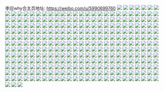 李应why合主页地址: https://weibo.com/u/5990699760 
![](https://wx4.sinaimg.cn/mw2000/006xqmFGgy1h9jud17h6pj30u01rcdnu.jpg) 
![](https://wx4.sinaimg.cn/mw2000/006xqmFGgy1h9jud215t7j30u01rctgn.jpg) 
![](https://wx4.sinaimg.cn/mw2000/006xqmFGgy1h9jud0g2tij30u01rcthc.jpg) 
![](https://wx4.sinaimg.cn/mw2000/006xqmFGgy1h9jugwnbv9j313y0u0n3k.jpg) 
![](https://wx4.sinaimg.cn/mw2000/006xqmFGgy1h9jud78d7jj31410u07fj.jpg) 
![](https://wx4.sinaimg.cn/mw2000/006xqmFGgy1h9jugvbcwaj313z0u0qad.jpg) 
![](https://wx4.sinaimg.cn/mw2000/006xqmFGgy1h9jui0h0ofj30u01rcdmk.jpg) 
![](https://wx4.sinaimg.cn/mw2000/006xqmFGgy1h9jud2sqq4j30u01rc0zo.jpg) 
![](https://wx4.sinaimg.cn/mw2000/006xqmFGgy1h9jugyhdavj30u01rcgsc.jpg) 
![](https://wx4.sinaimg.cn/mw2000/006xqmFGgy1h9ghemsot9j30u0140gs0.jpg) 
![](https://wx4.sinaimg.cn/mw2000/006xqmFGgy1h8ctu5qmd5j30u00tyh15.jpg) 
![](https://wx4.sinaimg.cn/mw2000/006xqmFGgy1h8cts3zvjtj31is11lwkj.jpg) 
![](https://wx4.sinaimg.cn/mw2000/006xqmFGgy1h7qrgpcn98j31s02dc1ky.jpg) 
![](https://wx4.sinaimg.cn/mw2000/006xqmFGgy1h7ffqc97h3j30u01huk0u.jpg) 
![](https://wx4.sinaimg.cn/mw2000/006xqmFGgy1h7ffqd6vudj30u01hnajh.jpg) 
![](https://wx4.sinaimg.cn/mw2000/006xqmFGgy1h7ffqe3h49j30u01h8wff.jpg) 
![](https://wx4.sinaimg.cn/mw2000/006xqmFGgy1h7ffqeysquj30u01hn116.jpg) 
![](https://wx4.sinaimg.cn/mw2000/006xqmFGgy1h77a8pv0rsj31s12dchdt.jpg) 
![](https://wx4.sinaimg.cn/mw2000/006xqmFGgy1h6xj4kj9onj32o03k0kjm.jpg) 
![](https://wx4.sinaimg.cn/mw2000/006xqmFGgy1h6xj6k72gvj32382saqv5.jpg) 
![](https://wx4.sinaimg.cn/mw2000/006xqmFGgy1h6mjagsxlyj30u0140jtt.jpg) 
![](https://wx4.sinaimg.cn/mw2000/006xqmFGgy1h6gplkew48j30kw0fo75t.jpg) 
![](https://wx4.sinaimg.cn/mw2000/006xqmFGgy1h6gpli394aj31400u0426.jpg) 
![](https://wx4.sinaimg.cn/mw2000/006xqmFGgy1h6gpljcppsj30u0141tab.jpg) 
![](https://wx4.sinaimg.cn/mw2000/006xqmFGgy1h6gpj9ofedj31400u0gqz.jpg) 
![](https://wx4.sinaimg.cn/mw2000/006xqmFGgy1h6gpjadq48j31400u0n5k.jpg) 
![](https://wx4.sinaimg.cn/mw2000/006xqmFGgy1h6gplisfwzj31400u00v9.jpg) 
![](https://wx4.sinaimg.cn/mw2000/006xqmFGgy1h2gem8l4l9j31400u0q6h.jpg) 
![](https://wx4.sinaimg.cn/mw2000/006xqmFGly1h0s152c1k4j30kq0kq77t.jpg) 
![](https://wx4.sinaimg.cn/mw2000/006xqmFGly1h0s151qve0j30kq0kqwhw.jpg) 
![](https://wx4.sinaimg.cn/mw2000/006xqmFGgy1h0r9gr85lhj327f2xwx6q.jpg) 
![](https://wx4.sinaimg.cn/mw2000/006xqmFGgy1h0r9g0aps1j329f30ku0y.jpg) 
![](https://wx4.sinaimg.cn/mw2000/006xqmFGgy1h0r9gx758pj328s2zqnpe.jpg) 
![](https://wx4.sinaimg.cn/mw2000/006xqmFGgy1h02eyki7rhj30sg47okjl.jpg) 
![](https://wx4.sinaimg.cn/mw2000/006xqmFGgy1h02eygd1yrj30sg1k9ws3.jpg) 
![](https://wx4.sinaimg.cn/mw2000/006xqmFGgy1h02eym4uh9j30sg1mt7hq.jpg) 
![](https://wx4.sinaimg.cn/mw2000/006xqmFGly1gzovv7o4taj30qo0wegs3.jpg) 
![](https://wx4.sinaimg.cn/mw2000/006xqmFGly1gzovv8c3ehj30ma0sgwi3.jpg) 
![](https://wx4.sinaimg.cn/mw2000/006xqmFGly1gzovv90wqjj30oo0tgq6y.jpg) 
![](https://wx4.sinaimg.cn/mw2000/006xqmFGly1gzovv9olsej30kw0mmtap.jpg) 
![](https://wx4.sinaimg.cn/mw2000/006xqmFGly1gzovva1b66j30qo0q2409.jpg) 
![](https://wx4.sinaimg.cn/mw2000/006xqmFGgy1gzd6rivsaxj31401hcn7g.jpg) 
![](https://wx4.sinaimg.cn/mw2000/006xqmFGgy1gzd6rh4zmcj31401hcn91.jpg) 
![](https://wx4.sinaimg.cn/mw2000/006xqmFGgy1gzd6rk5oy4j31401hctlb.jpg) 
![](https://wx4.sinaimg.cn/mw2000/006xqmFGgy1gykbq3a5d6j31mc25se82.jpg) 
![](https://wx4.sinaimg.cn/mw2000/006xqmFGgy1gykbq17i1tj31mc1mcb2a.jpg) 
![](https://wx4.sinaimg.cn/mw2000/006xqmFGgy1gykbsek0twj30mp0ip40b.jpg) 
![](https://wx4.sinaimg.cn/mw2000/006xqmFGgy1gyfvufd0wzj31400u0azu.jpg) 
![](https://wx4.sinaimg.cn/mw2000/006xqmFGgy1gyfvu04qsjj31400u0e1c.jpg) 
![](https://wx4.sinaimg.cn/mw2000/006xqmFGgy1gyfvunphspj31400u0h7y.jpg) 
![](https://wx4.sinaimg.cn/mw2000/006xqmFGgy1gyfvw2myfoj30k00qowkq.jpg) 
![](https://wx4.sinaimg.cn/mw2000/006xqmFGgy1gyfw0897d4j30mg0p1tkt.jpg) 
![](https://wx4.sinaimg.cn/mw2000/006xqmFGgy1gyfvy0hbduj31400u0amr.jpg) 
![](https://wx4.sinaimg.cn/mw2000/006xqmFGgy1gtiyh89md5j308s08ymxf.jpg) 
![](https://wx4.sinaimg.cn/mw2000/006xqmFGgy1gtiyh7w8f2j30ig0fmgm6.jpg) 
![](https://wx4.sinaimg.cn/mw2000/006xqmFGgy1gthw8r24lkj30tb1kh78s.jpg) 
![](https://wx4.sinaimg.cn/mw2000/006xqmFGgy1gthw7i5dkuj30n0176gow.jpg) 
![](https://wx4.sinaimg.cn/mw2000/006xqmFGgy1gthw7pkck6j30r00ha7cx.jpg) 
![](https://wx4.sinaimg.cn/mw2000/006xqmFGgy1gtgo462cc6j30jk0i9aby.jpg) 
![](https://wx4.sinaimg.cn/mw2000/006xqmFGly1gsogj9pn4mj31400u0jsv.jpg) 
![](https://wx4.sinaimg.cn/mw2000/006xqmFGly1gsogjhqdjuj32o03k0hdv.jpg) 
![](https://wx4.sinaimg.cn/mw2000/006xqmFGly1gsogjbnrfej33k02o0kjm.jpg) 
![](https://wx4.sinaimg.cn/mw2000/006xqmFGly1gsogjf8tw3j32o02o0x6q.jpg) 
![](https://wx4.sinaimg.cn/mw2000/006xqmFGly1gsogjde1jkj33k02o0e82.jpg) 
![](https://wx4.sinaimg.cn/mw2000/006xqmFGly1gsogjfm5c9j30m80m8myc.jpg) 
![](https://wx4.sinaimg.cn/mw2000/006xqmFGgy1gskeh74yl4j30u00u0tlj.jpg) 
![](https://wx4.sinaimg.cn/mw2000/006xqmFGgy1gskeha1mloj31mc1mckjl.jpg) 
![](https://wx4.sinaimg.cn/mw2000/006xqmFGgy1gskehbc360j30u00u0k9p.jpg) 
![](https://wx4.sinaimg.cn/mw2000/006xqmFGgy1gskehg80ybj33k02o0e84.jpg) 
![](https://wx4.sinaimg.cn/mw2000/006xqmFGgy1gskehhh7bxj30u00u0wxk.jpg) 
![](https://wx4.sinaimg.cn/mw2000/006xqmFGgy1gskei16amrj32o02o0x6q.jpg) 
![](https://wx4.sinaimg.cn/mw2000/006xqmFGgy1grl7b7ollvj31mc1mce83.jpg) 
![](https://wx4.sinaimg.cn/mw2000/006xqmFGgy1grl7b9g1sqj31mc1mce83.jpg) 
![](https://wx4.sinaimg.cn/mw2000/006xqmFGgy1grl7bbb7wgj325s1mckjn.jpg) 
![](https://wx4.sinaimg.cn/mw2000/006xqmFGgy1grl7bd9jjnj31mc1mcb2a.jpg) 
![](https://wx4.sinaimg.cn/mw2000/006xqmFGgy1grl7bfbc9bj31mc25s7wi.jpg) 
![](https://wx4.sinaimg.cn/mw2000/006xqmFGgy1grl7bipyoxj31mc25s4qr.jpg) 
![](https://wx4.sinaimg.cn/mw2000/006xqmFGgy1griq1l8jgsj306o06o745.jpg) 
![](https://wx4.sinaimg.cn/mw2000/006xqmFGgy1griq1lmcv5j306o06oglh.jpg) 
![](https://wx4.sinaimg.cn/mw2000/006xqmFGgy1griq1lynxdj306o06oa9z.jpg) 
![](https://wx4.sinaimg.cn/mw2000/006xqmFGgy1gripx30f84j30n30mbqbh.jpg) 
![](https://wx4.sinaimg.cn/mw2000/006xqmFGgy1griq1mddwdj30gi0hw758.jpg) 
![](https://wx4.sinaimg.cn/mw2000/006xqmFGgy1griq3pav75j60w50u077x02.jpg) 
![](https://wx4.sinaimg.cn/mw2000/006xqmFGgy1griq3pqd8fj318g18g0ys.jpg) 
![](https://wx4.sinaimg.cn/mw2000/006xqmFGgy1griq3q7royj318g18gwk2.jpg) 
![](https://wx4.sinaimg.cn/mw2000/006xqmFGgy1griq3qkft0j30k00ksdil.jpg) 
![](https://wx4.sinaimg.cn/mw2000/006xqmFGgy1gpwa56gf7tj30ub11ttth.jpg) 
![](https://wx4.sinaimg.cn/mw2000/006xqmFGgy1gpwa51ltpqj31kw11v7wh.jpg) 
![](https://wx4.sinaimg.cn/mw2000/006xqmFGgy1gpwa59ukwbj311v1kwb29.jpg) 
![](https://wx4.sinaimg.cn/mw2000/006xqmFGgy1gpwa5yotkcj323q21unpf.jpg) 
![](https://wx4.sinaimg.cn/mw2000/006xqmFGgy1gpwa5t4htqj31kw11vkjl.jpg) 
![](https://wx4.sinaimg.cn/mw2000/006xqmFGgy1gpwa5onuvij31kw11vnpd.jpg) 
![](https://wx4.sinaimg.cn/mw2000/006xqmFGgy1gpwa8dwm1cj32sw47k7wk.jpg) 
![](https://wx4.sinaimg.cn/mw2000/006xqmFGgy1gpwa5hi8fyj339x26iqv5.jpg) 
![](https://wx4.sinaimg.cn/mw2000/006xqmFGgy1gpwa8ncfjnj32sw47kkjq.jpg) 
![](https://wx4.sinaimg.cn/mw2000/006xqmFGgy1gpbhlhjo6wj31mc1mc1kx.jpg) 
![](https://wx4.sinaimg.cn/mw2000/006xqmFGgy1gpbhllivljj31mc25sx6r.jpg) 
![](https://wx4.sinaimg.cn/mw2000/006xqmFGgy1gpbhlqshagj31jk2bcqv7.jpg) 
![](https://wx4.sinaimg.cn/mw2000/006xqmFGgy1gpbhlucsmdj31mc25se83.jpg) 
![](https://wx4.sinaimg.cn/mw2000/006xqmFGgy1gpbhly2drdj31mc25shdv.jpg) 
![](https://wx4.sinaimg.cn/mw2000/006xqmFGgy1gpbhm1rwljj31mc1mcx6q.jpg) 
![](https://wx4.sinaimg.cn/mw2000/006xqmFGgy1gpbhm5jra6j31mc25se83.jpg) 
![](https://wx4.sinaimg.cn/mw2000/006xqmFGgy1gpbhm94e9aj31mc1mc7wj.jpg) 
![](https://wx4.sinaimg.cn/mw2000/006xqmFGgy1gpbhmkpro0j31b21b2npd.jpg) 
![](https://wx4.sinaimg.cn/mw2000/006xqmFGgy1gpaf0dqcr0j31mc1mckjm.jpg) 
![](https://wx4.sinaimg.cn/mw2000/006xqmFGgy1gpaf0i4waaj31mc25s1kz.jpg) 
![](https://wx4.sinaimg.cn/mw2000/006xqmFGgy1gpaf0lwdwgj31mc1mcx6q.jpg) 
![](https://wx4.sinaimg.cn/mw2000/006xqmFGly1go9v105zazj32o03k0x6q.jpg) 
![](https://wx4.sinaimg.cn/mw2000/006xqmFGly1go9v11hgybj32o03k0qv6.jpg) 
![](https://wx4.sinaimg.cn/mw2000/006xqmFGly1go9v12uszwj32o03k01kz.jpg) 
![](https://wx4.sinaimg.cn/mw2000/006xqmFGly1gnx9c58g1oj33k02o07wn.jpg) 
![](https://wx4.sinaimg.cn/mw2000/006xqmFGly1gnx9c7le9qj33k02o0x6t.jpg) 
![](https://wx4.sinaimg.cn/mw2000/006xqmFGly1gnx9c9avlkj33k02o01kz.jpg) 
![](https://wx4.sinaimg.cn/mw2000/006xqmFGly1gnwoiy1x8cj33k02o07wk.jpg) 
![](https://wx4.sinaimg.cn/mw2000/006xqmFGly1gnwoizyb64j32o03k0b2b.jpg) 
![](https://wx4.sinaimg.cn/mw2000/006xqmFGly1gnwojfu7n0j33k02o0hdv.jpg) 
![](https://wx4.sinaimg.cn/mw2000/006xqmFGly1gnsxahq2y8j31ot1wzhdw.jpg) 
![](https://wx4.sinaimg.cn/mw2000/006xqmFGly1gnswgdluioj33k02o07wk.jpg) 
![](https://wx4.sinaimg.cn/mw2000/006xqmFGly1gnswgfugn5j32o03k01l1.jpg) 
![](https://wx4.sinaimg.cn/mw2000/006xqmFGly1gnswgjj6b6j33k02o0x6t.jpg) 
![](https://wx4.sinaimg.cn/mw2000/006xqmFGly1gnswglm4u0j33k02o0npg.jpg) 
![](https://wx4.sinaimg.cn/mw2000/006xqmFGly1gnswgnr9lhj33k02o01l1.jpg) 
![](https://wx4.sinaimg.cn/mw2000/006xqmFGly1gnswgpyrqkj33k02o04qr.jpg) 
![](https://wx4.sinaimg.cn/mw2000/006xqmFGly1gnswgralmaj33k02o01l0.jpg) 
![](https://wx4.sinaimg.cn/mw2000/006xqmFGly1gnswh84ngaj33k02o01kz.jpg) 
![](https://wx4.sinaimg.cn/mw2000/006xqmFGly1gnswh9u8l8j33k02o07wk.jpg) 
![](https://wx4.sinaimg.cn/mw2000/006xqmFGly1gnpki92u4ej32001rzkjo.jpg) 
![](https://wx4.sinaimg.cn/mw2000/006xqmFGly1gnn67f8mwfj33k02o01l0.jpg) 
![](https://wx4.sinaimg.cn/mw2000/006xqmFGly1gnn67gr2noj33k02o0kjn.jpg) 
![](https://wx4.sinaimg.cn/mw2000/006xqmFGly1gnn67i4n4rj33k02o0b2b.jpg) 
![](https://wx4.sinaimg.cn/mw2000/006xqmFGly1gnn67jqmf1j33k02o0kjn.jpg) 
![](https://wx4.sinaimg.cn/mw2000/006xqmFGly1gnn67kuoqbj33k02o0x6r.jpg) 
![](https://wx4.sinaimg.cn/mw2000/006xqmFGly1gnn67m8hesj33k02o0npf.jpg) 
![](https://wx4.sinaimg.cn/mw2000/006xqmFGly1gnn67nxjjwj33k02o0kjo.jpg) 
![](https://wx4.sinaimg.cn/mw2000/006xqmFGly1gnn67qe068j33k02o0kjn.jpg) 
![](https://wx4.sinaimg.cn/mw2000/006xqmFGly1gnn67rviwbj32o03k0npf.jpg) 
![](https://wx4.sinaimg.cn/mw2000/006xqmFGly1gnn67uazzwj32o03k0qva.jpg) 
![](https://wx4.sinaimg.cn/mw2000/006xqmFGly1gnn67yx9u4j32o03k04qu.jpg) 
![](https://wx4.sinaimg.cn/mw2000/006xqmFGly1gnn682a8u8j33k02o0x6r.jpg) 
![](https://wx4.sinaimg.cn/mw2000/006xqmFGly1gnn685i6muj33k02o0u11.jpg) 
![](https://wx4.sinaimg.cn/mw2000/006xqmFGly1gnn6896cjpj32o03k04qu.jpg) 
![](https://wx4.sinaimg.cn/mw2000/006xqmFGly1gnn68bgdmkj32o03k0x6u.jpg) 
![](https://wx4.sinaimg.cn/mw2000/006xqmFGly1gnn68dd8jbj33k02o0x6s.jpg) 
![](https://wx4.sinaimg.cn/mw2000/006xqmFGly1gnn68epi17j33k02o04qr.jpg) 
![](https://wx4.sinaimg.cn/mw2000/006xqmFGly1gnn68g6n6aj33k02o0b2b.jpg) 
![](https://wx4.sinaimg.cn/mw2000/006xqmFGly1gniow8mn5lj313f0k6kcp.jpg) 
![](https://wx4.sinaimg.cn/mw2000/006xqmFGly1gniow9254bj30u01rcqj7.jpg) 
![](https://wx4.sinaimg.cn/mw2000/006xqmFGly1gniowafvenj33k02o01l0.jpg) 
![](https://wx4.sinaimg.cn/mw2000/006xqmFGly1gnamrgcm2sj32o03k07wj.jpg) 
![](https://wx4.sinaimg.cn/mw2000/006xqmFGly1gn8e8iar9yj32o03k01l0.jpg) 
![](https://wx4.sinaimg.cn/mw2000/006xqmFGly1gn08nks8uvj31s02dcqv8.jpg) 
![](https://wx4.sinaimg.cn/mw2000/006xqmFGly1gmz2oh7ddwj30sz1kq47e.jpg) 
![](https://wx4.sinaimg.cn/mw2000/006xqmFGly1gml1r0yfygj33zk2zox6q.jpg) 
![](https://wx4.sinaimg.cn/mw2000/006xqmFGly1gml1rdor4zj31400u0435.jpg) 
![](https://wx4.sinaimg.cn/mw2000/006xqmFGly1gml1r9g745j33k02o0kjm.jpg) 
![](https://wx4.sinaimg.cn/mw2000/006xqmFGly1gmk3px2l26j316o1kwx6p.jpg) 
![](https://wx4.sinaimg.cn/mw2000/006xqmFGly1gmk3pyx3pxj31kw16ox6p.jpg) 
![](https://wx4.sinaimg.cn/mw2000/006xqmFGly1gmk3q0vu62j31kw16o7wi.jpg) 
![](https://wx4.sinaimg.cn/mw2000/006xqmFGly1gmk3q2p3xjj316o1kw4qq.jpg) 
![](https://wx4.sinaimg.cn/mw2000/006xqmFGly1gmk3q627i6j33k02o0kjp.jpg) 
![](https://wx4.sinaimg.cn/mw2000/006xqmFGly1gmk3q8yfmpj32o03k0npf.jpg) 
![](https://wx4.sinaimg.cn/mw2000/006xqmFGly1gmk3qccutij33k02o01kz.jpg) 
![](https://wx4.sinaimg.cn/mw2000/006xqmFGly1gmk3qfdqymj33k02o0000.jpg) 
![](https://wx4.sinaimg.cn/mw2000/006xqmFGly1gmk3qhp2e7j32o03k0npe.jpg) 
![](https://wx4.sinaimg.cn/mw2000/006xqmFGly1gmgbe94abmj33k02o0kjn.jpg) 
![](https://wx4.sinaimg.cn/mw2000/006xqmFGly1gmgberg5oaj33k02o0u10.jpg) 
![](https://wx4.sinaimg.cn/mw2000/006xqmFGly1gmgbg69opkj308c087mx6.jpg) 
![](https://wx4.sinaimg.cn/mw2000/006xqmFGly1gmeyots3b0j30qo0tiab5.jpg) 
![](https://wx4.sinaimg.cn/mw2000/006xqmFGly1gmeyoeodo6j33k02o0e82.jpg) 
![](https://wx4.sinaimg.cn/mw2000/006xqmFGly1gmeyofyu72j33k02o0npe.jpg) 
![](https://wx4.sinaimg.cn/mw2000/006xqmFGly1gme7tft59fj30qo0lvdh0.jpg) 
![](https://wx4.sinaimg.cn/mw2000/006xqmFGly1gme7qoam5zj31400u0qek.jpg) 
![](https://wx4.sinaimg.cn/mw2000/006xqmFGly1gme7sqxcjdj30qo0vcwh9.jpg) 
![](https://wx4.sinaimg.cn/mw2000/006xqmFGly1gmbm3iprycj327018g4o5.jpg) 
![](https://wx4.sinaimg.cn/mw2000/006xqmFGly1gmbm4p3dk1j327018gayi.jpg) 
![](https://wx4.sinaimg.cn/mw2000/006xqmFGgy1gm3oibs91tj30u01rctpy.jpg) 
![](https://wx4.sinaimg.cn/mw2000/006xqmFGgy1glzb26b9mxj30zk0qo7gm.jpg) 
![](https://wx4.sinaimg.cn/mw2000/006xqmFGgy1glzb26t0z7j30u00u0tg1.jpg) 
![](https://wx4.sinaimg.cn/mw2000/006xqmFGgy1glzb27bt90j30u00u0760.jpg) 
![](https://wx4.sinaimg.cn/mw2000/006xqmFGgy1glzb27tvt2j30u00u0q53.jpg) 
![](https://wx4.sinaimg.cn/mw2000/006xqmFGgy1glzb28lklnj30u00u07ck.jpg) 
![](https://wx4.sinaimg.cn/mw2000/006xqmFGgy1glzb296w7jj30u00u079r.jpg) 
![](https://wx4.sinaimg.cn/mw2000/006xqmFGgy1glzb29ny3yj30u00u0abt.jpg) 
![](https://wx4.sinaimg.cn/mw2000/006xqmFGgy1glzb2a5z7lj30u00u0q7y.jpg) 
![](https://wx4.sinaimg.cn/mw2000/006xqmFGgy1glzb2aoon2j30u00u0q7s.jpg) 
![](https://wx4.sinaimg.cn/mw2000/006xqmFGgy1glok927zwtj31rc0u0dnl.jpg) 
![](https://wx4.sinaimg.cn/mw2000/006xqmFGgy1glok99m8j8j31rc0u043q.jpg) 
![](https://wx4.sinaimg.cn/mw2000/006xqmFGgy1glok7hawf3j30u013zgov.jpg) 
![](https://wx4.sinaimg.cn/mw2000/006xqmFGgy1glok8cxz82j30u013zwhq.jpg) 
![](https://wx4.sinaimg.cn/mw2000/006xqmFGgy1glok8j0tnpj30u013ztcm.jpg) 
![](https://wx4.sinaimg.cn/mw2000/006xqmFGgy1glok8vc3vij30u013ztcg.jpg) 
![](https://wx4.sinaimg.cn/mw2000/006xqmFGgy1gjrjgwmos3j30tz172ti3.jpg) 
![](https://wx4.sinaimg.cn/mw2000/006xqmFGgy1gjh74shx2pj31kw16ox6p.jpg) 
![](https://wx4.sinaimg.cn/mw2000/006xqmFGgy1gihawutf91j309w09uwgb.jpg) 
![](https://wx4.sinaimg.cn/mw2000/006xqmFGgy1gihaxh68g8j30rb144wy6.jpg) 
![](https://wx4.sinaimg.cn/mw2000/006xqmFGgy1gihawvh0jaj30qo0mc3zs.jpg) 
![](https://wx4.sinaimg.cn/mw2000/006xqmFGgy1gihaxcszkij32o03k0b2c.jpg) 
![](https://wx4.sinaimg.cn/mw2000/006xqmFGgy1gihax6s9gfj33k02o07wl.jpg) 
![](https://wx4.sinaimg.cn/mw2000/006xqmFGgy1gihaxykvrej30qo0sc42c.jpg) 
![](https://wx4.sinaimg.cn/mw2000/006xqmFGgy1gicojfr5bgj3190190x19.jpg) 
![](https://wx4.sinaimg.cn/mw2000/006xqmFGgy1gicojhd2kcj31901901kx.jpg) 
![](https://wx4.sinaimg.cn/mw2000/006xqmFGgy1gicojj41b8j30tz0unx0w.jpg) 
![](https://wx4.sinaimg.cn/mw2000/006xqmFGgy1gicojmdgmsj31rj29ae82.jpg) 
![](https://wx4.sinaimg.cn/mw2000/006xqmFGgy1gicojn7mllj30u01400yg.jpg) 
![](https://wx4.sinaimg.cn/mw2000/006xqmFGgy1gicojnxl5ej318g1n9h2t.jpg) 
![](https://wx4.sinaimg.cn/mw2000/006xqmFGgy1gicojpe6uej31400u00y7.jpg) 
![](https://wx4.sinaimg.cn/mw2000/006xqmFGgy1gicojqs3hpj31lg1gjb29.jpg) 
![](https://wx4.sinaimg.cn/mw2000/006xqmFGgy1gicojsiz9qj32bc334e81.jpg) 
![](https://wx4.sinaimg.cn/mw2000/006xqmFGgy1gibi9zsbqwj31400u07qe.jpg) 
![](https://wx4.sinaimg.cn/mw2000/006xqmFGgy1gibia0cy05j31400u0wuu.jpg) 
![](https://wx4.sinaimg.cn/mw2000/006xqmFGgy1gibia338hkj30u01401kx.jpg) 
![](https://wx4.sinaimg.cn/mw2000/006xqmFGgy1gibia5axt2j31400u0awk.jpg) 
![](https://wx4.sinaimg.cn/mw2000/006xqmFGgy1gibia7g813j31400u0auu.jpg) 
![](https://wx4.sinaimg.cn/mw2000/006xqmFGgy1gibiacbrxaj30qm0jqdi8.jpg) 
![](https://wx4.sinaimg.cn/mw2000/006xqmFGgy1ghu75epcbbj31j221f1hn.jpg) 
![](https://wx4.sinaimg.cn/mw2000/006xqmFGgy1ghu75frdu5j31j221fb1d.jpg) 
![](https://wx4.sinaimg.cn/mw2000/006xqmFGgy1ghu75gxg5cj31j221f1kx.jpg) 
![](https://wx4.sinaimg.cn/mw2000/006xqmFGgy1ghu75i2fs3j31nw1viqnn.jpg) 
![](https://wx4.sinaimg.cn/mw2000/006xqmFGgy1ghu75iyfmxj31j421d7ty.jpg) 
![](https://wx4.sinaimg.cn/mw2000/006xqmFGgy1ghu75jsqg0j31j221f1ie.jpg) 
![](https://wx4.sinaimg.cn/mw2000/006xqmFGgy1ghb2cb05hej3100151wny.jpg) 
![](https://wx4.sinaimg.cn/mw2000/006xqmFGgy1ghb2cbhwqkj30qo0k1ac9.jpg) 
![](https://wx4.sinaimg.cn/mw2000/006xqmFGgy1ghb2ccorurj31kw16oe82.jpg) 
![](https://wx4.sinaimg.cn/mw2000/006xqmFGgy1ghb2cndxsij30qo0totcj.jpg) 
![](https://wx4.sinaimg.cn/mw2000/006xqmFGgy1ghb2cfc95oj30j60lfq4q.jpg) 
![](https://wx4.sinaimg.cn/mw2000/006xqmFGgy1ghb2dp5d74j301y01nq2p.jpg) 
![](https://wx4.sinaimg.cn/mw2000/006xqmFGgy1gh449zdeltj319019019q.jpg) 
![](https://wx4.sinaimg.cn/mw2000/006xqmFGgy1ggyjt1fdzjj30u0140td7.jpg) 
![](https://wx4.sinaimg.cn/mw2000/006xqmFGgy1gghnqyigw3j3190190tyz.jpg) 
![](https://wx4.sinaimg.cn/mw2000/006xqmFGgy1gghnr01dkjj31901901cz.jpg) 
![](https://wx4.sinaimg.cn/mw2000/006xqmFGgy1gghnr14igkj30o70qs7cg.jpg) 
![](https://wx4.sinaimg.cn/mw2000/006xqmFGgy1gghnr42gizj31kw16okjl.jpg) 
![](https://wx4.sinaimg.cn/mw2000/006xqmFGgy1gghnr7g9ukj31kw16okjl.jpg) 
![](https://wx4.sinaimg.cn/mw2000/006xqmFGgy1gghnrbqovtj31kw16o7wi.jpg) 
![](https://wx4.sinaimg.cn/mw2000/006xqmFGgy1gg6n60614vj31400u0dkf.jpg) 
![](https://wx4.sinaimg.cn/mw2000/006xqmFGgy1gfwamcdxeyj35c03it1l8.jpg) 
![](https://wx4.sinaimg.cn/mw2000/006xqmFGgy1gfwal7wadnj335s1j5u0y.jpg) 
![](https://wx4.sinaimg.cn/mw2000/006xqmFGgy1gfjzeultfbj32c0340qv7.jpg) 
![](https://wx4.sinaimg.cn/mw2000/006xqmFGgy1gfjzeye0zjj32c0340u0y.jpg) 
![](https://wx4.sinaimg.cn/mw2000/006xqmFGgy1gfjzf20gqij32c03404qr.jpg) 
![](https://wx4.sinaimg.cn/mw2000/006xqmFGgy1gfjzf537qzj32c0340hdu.jpg) 
![](https://wx4.sinaimg.cn/mw2000/006xqmFGgy1gfjzf62c2vj30qo0s2n1v.jpg) 
![](https://wx4.sinaimg.cn/mw2000/006xqmFGgy1gfjzf8mxsij32db0xv4qq.jpg) 
![](https://wx4.sinaimg.cn/mw2000/006xqmFGgy1gfap6zf70xj31c01s0kjm.jpg) 
![](https://wx4.sinaimg.cn/mw2000/006xqmFGgy1gfap744i7lj33k02o0kjm.jpg) 
![](https://wx4.sinaimg.cn/mw2000/006xqmFGgy1gfap7a9u0aj31c01s0npe.jpg) 
![](https://wx4.sinaimg.cn/mw2000/006xqmFGgy1gfap7coeaxj31zs1hunpe.jpg) 
![](https://wx4.sinaimg.cn/mw2000/006xqmFGgy1gfap7e5w1zj33k02o0kjm.jpg) 
![](https://wx4.sinaimg.cn/mw2000/006xqmFGgy1gfap7gefm5j33zk2zob2b.jpg) 
![](https://wx4.sinaimg.cn/mw2000/006xqmFGgy1gf8b23cpgfj33k02o0x6w.jpg) 
![](https://wx4.sinaimg.cn/mw2000/006xqmFGgy1gf8b450irwj31n918gqj5.jpg) 
![](https://wx4.sinaimg.cn/mw2000/006xqmFGgy1gf8b48hvu9j33k02o0he3.jpg) 
![](https://wx4.sinaimg.cn/mw2000/006xqmFGly1gf3wthyjfcj31jk1jk4qq.jpg) 
![](https://wx4.sinaimg.cn/mw2000/006xqmFGly1gf3wtjfr0yj31jk1jk1ky.jpg) 
![](https://wx4.sinaimg.cn/mw2000/006xqmFGgy1geaer1fxenj30u01rcx6q.jpg) 
![](https://wx4.sinaimg.cn/mw2000/006xqmFGgy1ge9qc48y0yj30y60u0q6d.jpg) 
![](https://wx4.sinaimg.cn/mw2000/006xqmFGgy1ge9qc5elvtj30u0140afg.jpg) 
![](https://wx4.sinaimg.cn/mw2000/006xqmFGgy1ge9qc6r1yuj30u0140gof.jpg) 
![](https://wx4.sinaimg.cn/mw2000/006xqmFGgy1gdjwtaa1twj32o03k0npg.jpg) 
![](https://wx4.sinaimg.cn/mw2000/006xqmFGgy1gdjwtcedu0j32o03k0kjo.jpg) 
![](https://wx4.sinaimg.cn/mw2000/006xqmFGgy1gdjwtdeikpj30u0140n1i.jpg) 
![](https://wx4.sinaimg.cn/mw2000/006xqmFGgy1gdj7xpx2nzj30aw0eqjtj.jpg) 
![](https://wx4.sinaimg.cn/mw2000/006xqmFGgy1gdj7xqj5yfj30mi0u0qa1.jpg) 
![](https://wx4.sinaimg.cn/mw2000/006xqmFGgy1gdj7xqz4g1j30mg0jatgm.jpg) 
![](https://wx4.sinaimg.cn/mw2000/006xqmFGgy1gacs6c69j9j30md17675l.jpg) 
![](https://wx4.sinaimg.cn/mw2000/006xqmFGgy1gacs6ngmdyj30ku0ku0vl.jpg) 
![](https://wx4.sinaimg.cn/mw2000/006xqmFGly1g91geo95zxj31400u044m.jpg) 
![](https://wx4.sinaimg.cn/mw2000/006xqmFGly1g91gesadrzj31hc0u0aqt.jpg) 
![](https://wx4.sinaimg.cn/mw2000/006xqmFGly1g91gepztkoj31hc0u0gwu.jpg) 
![](https://wx4.sinaimg.cn/mw2000/006xqmFGly1g91gd00a1jj31hc0u0drl.jpg) 
![](https://wx4.sinaimg.cn/mw2000/006xqmFGly1g91gd17tfkj31hc0u0tj8.jpg) 
![](https://wx4.sinaimg.cn/mw2000/006xqmFGly1g91gcyuzu1j30u0143dnf.jpg) 
![](https://wx4.sinaimg.cn/mw2000/006xqmFGgy1g6iwpao386j30ku0ku0vl.jpg) 
![](https://wx4.sinaimg.cn/mw2000/006xqmFGgy1g6iwpccq52j30qo0qo792.jpg) 
![](https://wx4.sinaimg.cn/mw2000/006xqmFGgy1g6iwpdwoc6j30lc0qowj2.jpg) 
![](https://wx4.sinaimg.cn/mw2000/006xqmFGgy1g6iwpfol6yj30qo0qogq0.jpg) 
![](https://wx4.sinaimg.cn/mw2000/006xqmFGgy1g6iwpi64kkj30tz0ilmzm.jpg) 
![](https://wx4.sinaimg.cn/mw2000/006xqmFGgy1g6iwpivh3lj306o06oweg.jpg) 
![](https://wx4.sinaimg.cn/mw2000/006xqmFGgy1g6fmmnc7oqj30qo105jtq.jpg) 
![](https://wx4.sinaimg.cn/mw2000/006xqmFGgy1g4fzkgyfzbj30v90u0dig.jpg) 
![](https://wx4.sinaimg.cn/mw2000/006xqmFGly1g29hc30fxkj30pa73tkjl.jpg) 
![](https://wx4.sinaimg.cn/mw2000/006xqmFGly1g29hc5nq50j30u052jqlv.jpg) 
![](https://wx4.sinaimg.cn/mw2000/006xqmFGgy1g23ke4l3aaj33k02o0kjo.jpg) 
![](https://wx4.sinaimg.cn/mw2000/006xqmFGgy1g23ke8efu0j33k02o01l1.jpg) 
![](https://wx4.sinaimg.cn/mw2000/006xqmFGgy1fyqavpijpfj30qo0zkaej.jpg) 
![](https://wx4.sinaimg.cn/mw2000/006xqmFGgy1fyqavr0uwfj30j20qoq5q.jpg) 
![](https://wx4.sinaimg.cn/mw2000/006xqmFGgy1fyqavtuwgyj30qo0k0whz.jpg) 
![](https://wx4.sinaimg.cn/mw2000/006xqmFGgy1fya1nf80wqj30qo1kanpd.jpg) 
![](https://wx4.sinaimg.cn/mw2000/006xqmFGgy1fya1nhxvwmj30qo1kae81.jpg) 
![](https://wx4.sinaimg.cn/mw2000/006xqmFGgy1fya1njot7gj30qo1kaqq2.jpg) 
![](https://wx4.sinaimg.cn/mw2000/006xqmFGgy1fxkkxjaa2fj30zk0qo7a3.jpg) 
![](https://wx4.sinaimg.cn/mw2000/006xqmFGgy1fxkkxkezjtj30zk0qo7bb.jpg) 
![](https://wx4.sinaimg.cn/mw2000/006xqmFGgy1fxkkxlcmz0j30zk0qowkc.jpg) 
![](https://wx4.sinaimg.cn/mw2000/006xqmFGgy1fxkkxmg8q0j30zk0qojxg.jpg) 
![](https://wx4.sinaimg.cn/mw2000/006xqmFGgy1fxkkxob6ycj30qo0zkk0n.jpg) 
![](https://wx4.sinaimg.cn/mw2000/006xqmFGgy1fxkkxpalj3j30zk0qoq81.jpg) 
![](https://wx4.sinaimg.cn/mw2000/006xqmFGgy1fxkkxqesxvj30zk0qojy8.jpg) 
![](https://wx4.sinaimg.cn/mw2000/006xqmFGgy1fxkkxr4gsbj30qo0zktdi.jpg) 
![](https://wx4.sinaimg.cn/mw2000/006xqmFGgy1fxkkxry3grj30zk0qo43l.jpg) 
![](https://wx4.sinaimg.cn/mw2000/006xqmFGgy1fx9q5a1v9dj30qo0zk12z.jpg) 
![](https://wx4.sinaimg.cn/mw2000/006xqmFGgy1fx9q5ba4hpj30qo0zkaks.jpg) 
![](https://wx4.sinaimg.cn/mw2000/006xqmFGgy1fx9q5f81yfj30zk0qon73.jpg) 
![](https://wx4.sinaimg.cn/mw2000/006xqmFGgy1fx9q5e7hguj30zk0qoqb7.jpg) 
![](https://wx4.sinaimg.cn/mw2000/006xqmFGgy1fx9q5ccvmnj30zk0qogyx.jpg) 
![](https://wx4.sinaimg.cn/mw2000/006xqmFGgy1fx9q5d294ej30m80goaeh.jpg) 
![](https://wx4.sinaimg.cn/mw2000/006xqmFGgy1fx6or2i535j30go0m841r.jpg) 
![](https://wx4.sinaimg.cn/mw2000/006xqmFGgy1fx6or30d8vj30m80gowi4.jpg) 
![](https://wx4.sinaimg.cn/mw2000/006xqmFGgy1fx6or3jz7aj30zk0qo429.jpg) 
![](https://wx4.sinaimg.cn/mw2000/006xqmFGgy1fx6or5xvm2j30qo0zkdpy.jpg) 
![](https://wx4.sinaimg.cn/mw2000/006xqmFGgy1fx6or4h98vj30qo0zkte6.jpg) 
